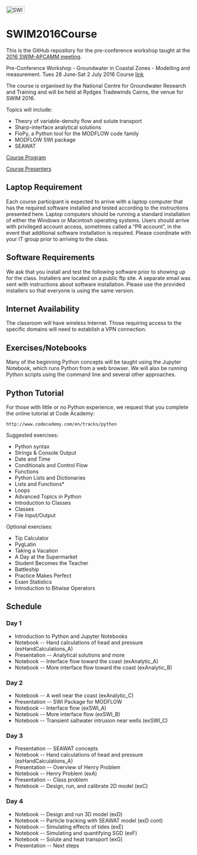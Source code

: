 <img src="https://raw.githubusercontent.com/jdhughes-usgs/SWIM2016_classrepo/master/doc/img/header.png?token=ADN1c19sj7Yf2n2C_UQ00z2ouOSEoq0aks5XYppTwA%3D%3D" alt="SWIM2016Course" style="width:50;height:20">

# SWIM2016Course
This is the GitHub repository for the pre-conference workshop taught at the [2016 SWIM-APCAMM meeting](http://www.plevin.com.au/swim2016/index.html).

Pre-Conference Workshop - Groundwater in Coastal Zones - Modelling and measurement.
Tues 28 June-Sat 2 July 2016
Course [link](http://www.groundwater.com.au/events/1109)

The course is organised by the National Centre for Groundwater Research and Training and will be held at Rydges Tradewinds Cairns, the venue for SWIM 2016.

Topics will include:
* Theory of variable-density flow and solute transport
* Sharp-interface analytical solutions
* FloPy, a Python tool for the MODFLOW code family
* MODFLOW SWI package
* SEAWAT

[Course Program](http://groundwater.com.au/documents/groundwater-modelling-in-coastal-zones-program.pdf)

[Course Presenters](http://groundwater.com.au/documents/swim-course-2016-presenter-biographies--2.pdf)

## Laptop Requirement
Each course participant is expected to arrive with a laptop computer that has the required software installed and tested according to the instructions presented here.  Laptop computers should be running a standard installation of either the Windows or Macintosh operating systems. Users should arrive with privileged account access, sometimes called a “PR account”, in the event that additional software installation is required.  Please coordinate with your IT group prior to arriving to the class.

## Software Requirements
We ask that you install and test the following software prior to showing up for the class.  Installers are located on a public ftp site.  A separate email was sent with instructions about software installation.  Please use the provided installers so that everyone is using the same version.

## Internet Availability
The classroom will have wireless Internet.  Those requiring access to the specific domains will need to establish a VPN connection.

## Exercises/Notebooks
Many of the beginning Python concepts will be taught using the Jupyter Notebook, which runs Python from a web browser.  We will also be running Python scripts using the command line and several other approaches.  

## Python Tutorial
For those with little or no Python experience, we request that you complete the online tutorial at Code Academy:
 
    http://www.codecademy.com/en/tracks/python
 
Suggested exercises:
* Python syntax
* Strings & Console Output
* Date and Time
* Conditionals and Control Flow
* Functions
* Python Lists and Dictionaries
* Lists and Functions*
* Loops
* Advanced Topics in Python
* Introduction to Classes
* Classes
* File Input/Output
 
Optional exercises:
* Tip Calculator
* PygLatin
* Taking a Vacation
* A Day at the Supermarket
* Student Becomes the Teacher
* Battleship
* Practice Makes Perfect
* Exam Statistics
* Introduction to Bitwise Operators

## Schedule

### Day 1
* Introduction to Python and Jupyter Notebooks
* Notebook -- Hand calculations of head and pressure (exHandCalculations_A)
* Presentation -- Analytical solutions and more
* Notebook -- Interface flow toward the coast (exAnalytic_A)
* Notebook -- More interface flow toward the coast (exAnalytic_B)

### Day 2
* Notebook -- A well near the coast (exAnalytic_C)
* Presentation -- SWI Package for MODFLOW
* Notebook -- Interface flow (exSWI_A)
* Notebook -- More interface flow (exSWI_B)
* Notebook -- Transient saltwater intrusion near wells (exSWI_C)

### Day 3
* Presentation -- SEAWAT concepts
* Notebook -- Hand calculations of head and pressure (exHandCalculations_A)
* Presentation -- Overview of Henry Problem
* Notebook -- Henry Problem (exA)
* Presentation -- Class problem
* Notebook -- Design, run, and calibrate 2D model (exC)

### Day 4
* Notebook -- Design and run 3D model (exD)
* Notebook -- Particle tracking with SEAWAT model (exD cont)
* Notebook -- Simulating effects of tides (exE)
* Notebook -- Simulating and quantifying SGD (exF)
* Notebook -- Solute and heat transport (exG)
* Presentation -- Next steps

